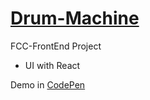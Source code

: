 # [Drum-Machine](https://www.freecodecamp.org/learn/front-end-libraries/front-end-libraries-projects/build-a-drum-machine)
FCC-FrontEnd Project
- UI with React 

Demo in [CodePen](https://codepen.io/jackylearn/pen/BaRGoXz)


